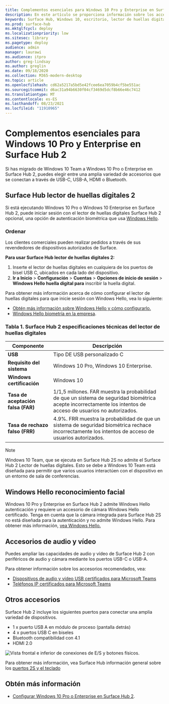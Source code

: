 ```yaml
---
title: Complementos esenciales para Windows 10 Pro y Enterprise en Surface Hub 2
description: En este artículo se proporciona información sobre los accesorios opcionales que puede usar con Windows 10 Pro o Enterprise en Surface Hub 2.
keywords: Surface Hub, Windows 10, escritorio, lector de huellas digitales, Windows Hello
ms.prod: surface-hub
ms.mktglfcycl: deploy
ms.localizationpriority: low
ms.sitesec: library
ms.pagetype: deploy
audience: admin
manager: laurawi
ms.audience: itpro
author: greg-lindsay
ms.author: greglin
ms.date: 09/18/2020
ms.collection: M365-modern-desktop
ms.topic: article
ms.openlocfilehash: cd62a5217a5bd5e42fcee6ea7059b4cf5be551ac
ms.sourcegitcommit: d6ac31a94b6630f04cf3469d5dcf8b66e46c7412
ms.translationtype: MT
ms.contentlocale: es-ES
ms.lasthandoff: 08/23/2021
ms.locfileid: "11910965"
---
```

# <a name="essential-add-ons-for-windows-10-pro-and-enterprise-on-surface-hub-2"></a>Complementos esenciales para Windows 10 Pro y Enterprise en Surface Hub 2

Si has migrado de Windows 10 Team a Windows 10 Pro o Enterprise en Surface Hub 2, puedes elegir entre una amplia variedad de accesorios que se conectan a través de USB-C, USB-A, HDMI o Bluetooth. 

## <a name="surface-hub-2-fingerprint-reader"></a>Surface Hub lector de huellas digitales 2

Si está ejecutando Windows 10 Pro o Windows 10 Enterprise en Surface Hub 2, puede iniciar sesión con el lector de huellas digitales Surface Hub 2 opcional, una opción de autenticación biométrica que usa [Windows Hello](https://docs.microsoft.com/windows-hardware/design/device-experiences/windows-hello).

### <a name="ordering"></a>Ordenar

Los clientes comerciales pueden realizar pedidos a través de sus revendedores de dispositivos autorizados de Surface.

**Para usar Surface Hub lector de huellas digitales 2:**

1. Inserte el lector de huellas digitales en cualquiera de los puertos de bisel USB C, ubicados en cada lado del dispositivo.
2. **Ir a Inicio**  >  **Configuración**  >  **Cuentas**  >  **Opciones de inicio de sesión**  >  **Windows Hello huella digital para** inscribir la huella digital.

Para obtener más información acerca de cómo configurar el lector de huellas digitales para que inicie sesión con Windows Hello, vea lo siguiente:

- [Obtén más información sobre Windows Hello y cómo configurarlo.](https://support.microsoft.com/help/4028017/windows-learn-about-windows-hello-and-set-it-up)
- [Windows Hello biometría en la empresa](https://docs.microsoft.com/windows/security/identity-protection/hello-for-business/hello-biometrics-in-enterprise).

  
### <a name="table-1-surface-hub-2-fingerprint-reader-tech-specs"></a>Tabla 1. Surface Hub 2 especificaciones técnicas del lector de huellas digitales


| Componente                       | Descripción                                                                                                                          |
| ------------------------------- | ------------------------------------------------------------------------------------------------------------------------------------ |
| **USB**                         | Tipo DE USB personalizado C                                                                                                           |
| **Requisito del sistema**          | Windows 10 Pro, Windows 10 Enterprise.                                                                                               |
| **Windows certificación**       | Windows 10                                                                                                                           |
| **Tasa de aceptación falsa (FAR)** | 1/1,5 millones. FAR muestra la probabilidad de que un sistema de seguridad biométrica acepte incorrectamente los intentos de acceso de usuarios no autorizados. |
| **Tasa de rechazo falso (FRR)** | 4.9%. FRR muestra la probabilidad de que un sistema de seguridad biométrica rechace incorrectamente los intentos de acceso de usuarios autorizados. |


> [!NOTE]
> Windows 10 Team, que se ejecuta en Surface Hub 2S no admite el Surface Hub 2 Lector de huellas digitales. Esto se debe a Windows 10 Team está diseñada para permitir que varios usuarios interactúen con el dispositivo en un entorno de sala de conferencias. 
 
## <a name="windows-hello-face-recognition"></a>Windows Hello reconocimiento facial

Windows 10 Pro y Enterprise en Surface Hub 2 admite Windows Hello autenticación y requiere un accesorio de cámara Windows Hello certificado. Tenga en cuenta que la cámara integrada para Surface Hub 2S no está diseñada para la autenticación y no admite Windows Hello. Para obtener más información, [vea Windows Hello.](https://docs.microsoft.com/windows-hardware/design/device-experiences/windows-hello)


## <a name="audio-and-video-accessories"></a>Accesorios de audio y vídeo

Puedes ampliar las capacidades de audio y vídeo de Surface Hub 2 con periféricos de audio y cámara mediante los puertos USB-C o USB-A.

Para obtener información sobre los accesorios recomendados, vea:

- [Dispositivos de audio y vídeo USB certificados para Microsoft Teams](https://docs.microsoft.com/microsoftteams/devices/usb-devices)
- [Teléfonos IP certificados para Microsoft Teams](https://docs.microsoft.com/microsoftteams/devices/teams-ip-phones)



## <a name="other-accessories"></a>Otros accesorios
Surface Hub 2 incluye los siguientes puertos para conectar una amplia variedad de dispositivos. 

- 1 x puerto USB A en módulo de proceso (pantalla detrás)
- 4 x puertos USB C en biseles
- Bluetooth compatibilidad con 4.1
- HDMI 2.0

 ![Vista frontal e inferior de conexiones de E/S y botones físicos.](images/hub2s-schematic.png)

Para obtener más información, vea Surface Hub información general sobre los [puertos 2S y el teclado](surface-hub-2s-port-keypad-overview.md)


## <a name="learn-more"></a>Obtén más información

- [Configurar Windows 10 Pro o Enterprise en Surface Hub 2](surface-hub-2-post-install.md).